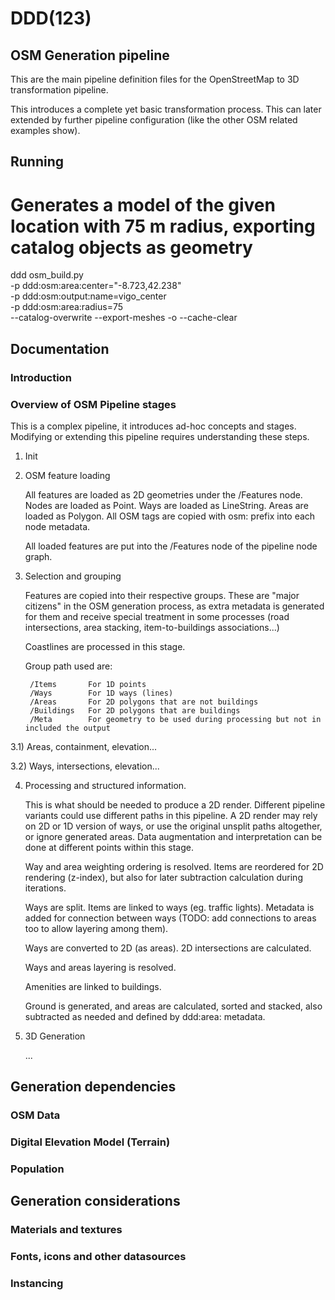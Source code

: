 # DDD(123)

## OSM Generation pipeline

This are the main pipeline definition files for the OpenStreetMap to 3D
transformation pipeline.

This introduces a complete yet basic transformation process. This can later
extended by further pipeline configuration (like the other OSM related examples show).

## Running

   # Generates a model of the given location with 75 m radius, exporting catalog objects as geometry
   ddd osm_build.py \
      -p ddd:osm:area:center="-8.723,42.238" \
      -p ddd:osm:output:name=vigo_center \
      -p ddd:osm:area:radius=75 \
      --catalog-overwrite --export-meshes -o --cache-clear

## Documentation

### Introduction

### Overview of OSM Pipeline stages

This is a complex pipeline, it introduces ad-hoc concepts and stages.
Modifying or extending this pipeline requires understanding these steps.

1) Init

2) OSM feature loading

   All features are loaded as 2D geometries under the /Features node.
   Nodes are loaded as Point. Ways are loaded as LineString. Areas are loaded as Polygon.
   All OSM tags are copied with osm: prefix into each node metadata.

   All loaded features are put into the /Features node of the pipeline node graph.


3) Selection and grouping

   Features are copied into their respective groups. These are "major citizens" in the OSM generation process,
   as extra metadata is generated for them and receive special treatment in some processes (road intersections,
   area stacking, item-to-buildings associations...)

   Coastlines are processed in this stage.

   Group path used are:

        /Items		 For 1D points
        /Ways		 For 1D ways (lines)
        /Areas  	 For 2D polygons that are not buildings
        /Buildings	 For 2D polygons that are buildings
        /Meta		 For geometry to be used during processing but not in included the output


3.1) Areas, containment, elevation...

3.2) Ways, intersections, elevation...

4) Processing and structured information.

   This is what should be needed to produce a 2D render. Different pipeline variants could use different
   paths in this pipeline. A 2D render may rely on 2D or 1D version of ways, or use the original unsplit
   paths altogether, or ignore generated areas. Data augmentation and interpretation can be done at
   different points within this stage.

   Way and area weighting ordering is resolved. Items are reordered for 2D rendering (z-index),
   but also for later subtraction calculation during iterations.

   Ways are split. Items are linked to ways (eg. traffic lights). Metadata is added for connection
   between ways (TODO: add connections to areas too to allow layering among them).

   Ways are converted to 2D (as areas). 2D intersections are calculated.

   Ways and areas layering is resolved.

   Amenities are linked to buildings.

   Ground is generated, and areas are calculated, sorted and stacked, also subtracted as needed and
   defined by ddd:area: metadata.



6) 3D Generation

   ...


## Generation dependencies

### OSM Data

### Digital Elevation Model (Terrain)

### Population

## Generation considerations

### Materials and textures

### Fonts, icons and other datasources

### Instancing








